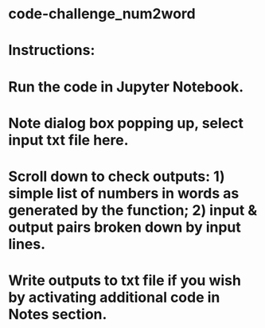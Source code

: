 # code-challenge_num2word
# Instructions:
# Run the code in Jupyter Notebook.
# Note dialog box popping up, select input txt file here.
# Scroll down to check outputs: 1) simple list of numbers in words as generated by the function; 2) input & output pairs broken down by input lines.
# Write outputs to txt file if you wish by activating additional code in Notes section.
